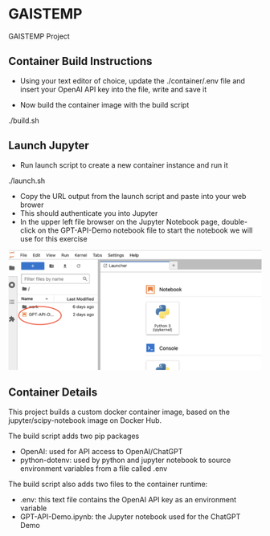# GAISTEMP
 GAISTEMP Project



## Container Build Instructions

- Using your text editor of choice, update the ./container/.env file and insert your OpenAI API key into the file, write and save it

- Now build the container image with the build script

./build.sh

## Launch Jupyter

- Run launch script to create a new container instance and run it

./launch.sh 

- Copy the URL output from the launch script and paste into your web brower
- This should authenticate you into Jupyter
- In the upper left file browser on the Jupyter Notebook page, double-click on the GPT-API-Demo notebook file to start the notebook we will use for this exercise

![Select Notebook](./work/select-notebook.png "Select Notebook")


## Container Details

This project builds a custom docker container image, based on the jupyter/scipy-notebook image on Docker Hub.

The build script adds two pip packages

- OpenAI: used for API access to OpenAI/ChatGPT
- python-dotenv: used by python and jupyter notebook to source environment variables from a file called .env

The build script also adds two files to the container runtime:

- .env: this text file contains the OpenAI API key as an environment variable
- GPT-API-Demo.ipynb: the Jupyter notebook used for the ChatGPT Demo

